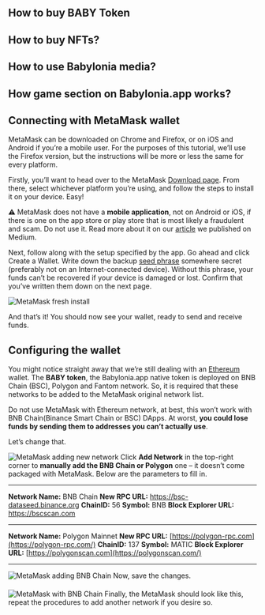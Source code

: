 ## How to buy BABY Token


## How to buy NFTs?


## How to use Babylonia media?


## How game section on Babylonia.app works?



## Connecting with MetaMask wallet

MetaMask can be downloaded on Chrome and Firefox, or on iOS and Android if you’re a mobile user. For the purposes of this tutorial, we’ll use the Firefox version, but the instructions will be more or less the same for every platform.

Firstly, you’ll want to head over to the MetaMask [Download page](https://metamask.io/download.html). From there, select whichever platform you’re using, and follow the steps to install it on your device. Easy!

:warning: MetaMask does not have a **mobile application**, not on Android or iOS, if there is one on the app store or play store that is most likely a fraudulent and scam. Do not use it. Read more about it on our [article](https://appbabylonia.medium.com/safety-tips-for-cryptocurrency-users-ver-001-9d5ad2e86632) we published on Medium.

Next, follow along with the setup specified by the app. Go ahead and click Create a Wallet. Write down the backup [seed phrase](https://academy.binance.com/en/glossary/seed-phrase) somewhere secret (preferably not on an Internet-connected device). Without this phrase, your funds can’t be recovered if your device is damaged or lost. Confirm that you’ve written them down on the next page.


![MetaMask fresh install](https://github.com/babyloniaapp/docs/blob/ec06cbe41281338ae849adcaddcd5797e9344317/assets/screenshot/Screenshot-MetaMask-01.png)


And that’s it! You should now see your wallet, ready to send and receive funds.




## Configuring the wallet

You might notice straight away that we’re still dealing with an [Ethereum](https://academy.binance.com/en/articles/what-is-ethereum) wallet. The **BABY token**, the Babylonia.app native token is deployed on BNB Chain (BSC), Polygon and Fantom network. So, it is required that these networks to be added to the MetaMask original network list. 


Do not use MetaMask with Ethereum network, at best, this won’t work with BNB Chain(Binance Smart Chain or BSC) DApps. At worst, **you could lose funds by sending them to addresses you can’t actually use**.

Let’s change that. 

![MetaMask adding new network](https://github.com/babyloniaapp/docs/blob/f5dd4ea8fbee0c84f1fb1e27860596d5b04a8307/assets/screenshot/Screenshot-MetaMask-02.png)
Click **Add Network** in the top-right corner to **manually add the BNB Chain or Polygon** one – it doesn’t come packaged with MetaMask. Below are the parameters to fill in.

---
**Network Name:** BNB Chain
**New RPC URL:** https://bsc-dataseed.binance.org
**ChainID:** 56
**Symbol:** BNB
**Block Explorer URL:** https://bscscan.com

---

**Network Name:** Polygon Mainnet
**New RPC URL:** [https://polygon-rpc.com](https://polygon-rpc.com/) 
**ChainID:** 137
**Symbol:** MATIC
**Block Explorer URL:** [https://polygonscan.com](https://polygonscan.com/)

---

![MetaMask adding BNB Chain](https://github.com/babyloniaapp/docs/blob/f5dd4ea8fbee0c84f1fb1e27860596d5b04a8307/assets/screenshot/Screenshot-MetaMask-03.png)
Now, save the changes.


####

![MetaMask with BNB Chain](https://github.com/babyloniaapp/docs/blob/f5dd4ea8fbee0c84f1fb1e27860596d5b04a8307/assets/screenshot/Screenshot-MetaMask-04.png)
Finally, the MetaMask should look like this, repeat the procedures to add another network if you desire so.

